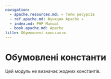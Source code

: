```yaml
---
navigation:
  - apache.resources.md: « Типи ресурсів
  - ref.apache.md: Функции Apache »
  - index.md: PHP Manual
  - book.apache.md: Apache
title: Обумовлені константи
---
```

# Обумовлені константи

Цей модуль не визначає жодних константів.
